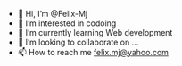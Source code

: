 - 👋 Hi, I’m @Felix-Mj
- 👀 I’m interested in codoing
- 🌱 I’m currently learning Web development
- 💞️ I’m looking to collaborate on ...
- 📫 How to reach me felix.mj@yahoo.com

<!---
Felix-Mj/Felix-Mj is a ✨ special ✨ repository because its `README.md` (this file) appears on your GitHub profile.
You can click the Preview link to take a look at your changes.
--->
